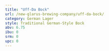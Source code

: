 ```yaml
---
title: "Uff-Da Bock"
url: /new-glarus-brewing-company/uff-da-bock/
category: German Lager
style: Traditional German-Style Bock
abv: 6.75
ibu: 0
srm: 0
upc: 0
---
```


